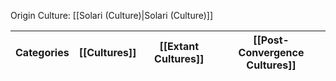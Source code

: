 Origin Culture: [[Solari (Culture)|Solari (Culture)]]

| Categories | [[Cultures]] | [[Extant Cultures]] | [[Post-Convergence Cultures]] |
| ---------- | ------------ | ------------------- | ----------------------------- |